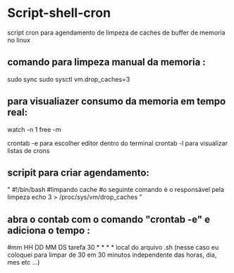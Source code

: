 # Script-shell-cron
script cron para agendamento de limpeza de caches de buffer de memoria no linux

## comando para limpeza manual da memoria : 
sudo sync sudo sysctl vm.drop_caches=3

## para visualiazer consumo da memoria em tempo real:
watch -n 1 free -m

crontab -e para escolher editor dentro do terminal
crontab -l para visualizar listas de crons

## scripit para criar agendamento: 

" #!/bin/bash
#limpando cache
#o seguinte comando é o responsável pela limpeza
echo 3 > /proc/sys/vm/drop_caches "

## abra o contab com o comando "crontab -e"  e adiciona o tempo : 
#mm HH DD MM DS tarefa
30 * * * * local do arquivo .sh (nesse caso eu coloquei para limpar de 30 em 30 minutos independente das horas, dia, mes etc ...)

